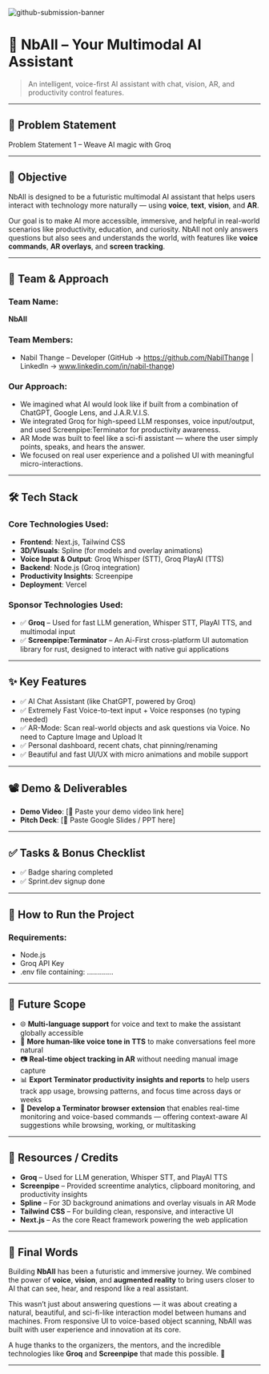 ![github-submission-banner](https://github.com/user-attachments/assets/a1493b84-e4e2-456e-a791-ce35ee2bcf2f)

# 🚀 NbAIl – Your Multimodal AI Assistant
> An intelligent, voice-first AI assistant with chat, vision, AR, and productivity control features.

---

## 📌 Problem Statement
Problem Statement 1 – Weave AI magic with Groq

---

## 🎯 Objective

NbAIl is designed to be a futuristic multimodal AI assistant that helps users interact with technology more naturally — using **voice**, **text**, **vision**, and **AR**.

Our goal is to make AI more accessible, immersive, and helpful in real-world scenarios like productivity, education, and curiosity. NbAIl not only answers questions but also sees and understands the world, with features like **voice commands**, **AR overlays**, and **screen tracking**.

---

## 🧠 Team & Approach

### Team Name:
**NbAIl**

### Team Members:
- Nabil Thange – Developer (GitHub -> https://github.com/NabilThange | LinkedIn -> www.linkedin.com/in/nabil-thange)

### Our Approach:
- We imagined what AI would look like if built from a combination of ChatGPT, Google Lens, and J.A.R.V.I.S.
- We integrated Groq for high-speed LLM responses, voice input/output, and used Screenpipe:Terminator for productivity awareness.
- AR Mode was built to feel like a sci-fi assistant — where the user simply points, speaks, and hears the answer.
- We focused on real user experience and a polished UI with meaningful micro-interactions.

---

## 🛠️ Tech Stack

### Core Technologies Used:
- **Frontend**: Next.js, Tailwind CSS
- **3D/Visuals**: Spline (for models and overlay animations)
- **Voice Input & Output**: Groq Whisper (STT), Groq PlayAI (TTS)
- **Backend**: Node.js (Groq integration)
- **Productivity Insights**: Screenpipe
- **Deployment**: Vercel

### Sponsor Technologies Used:
- ✅ **Groq** – Used for fast LLM generation, Whisper STT, PlayAI TTS, and multimodal input
- ✅ **Screenpipe:Terminator** –  An Ai-First cross-platform UI automation library for rust, designed to interact with native gui applications
---

## ✨ Key Features

- ✅ AI Chat Assistant (like ChatGPT, powered by Groq)
- ✅ Extremely Fast Voice-to-text input + Voice responses (no typing needed)
- ✅ AR-Mode: Scan real-world objects and ask questions via Voice. No need to Capture Image and Upload It
- ✅ Personal dashboard, recent chats, chat pinning/renaming
- ✅ Beautiful and fast UI/UX with micro animations and mobile support

---

## 📽️ Demo & Deliverables

- **Demo Video**: [🔗 Paste your demo video link here]
- **Pitch Deck**: [🔗 Paste Google Slides / PPT here]

---

## ✅ Tasks & Bonus Checklist

- ✅ Badge sharing completed
- ✅ Sprint.dev signup done

---

## 🧪 How to Run the Project

### Requirements:
- Node.js
- Groq API Key
- .env file containing:
.............

---

## 🧬 Future Scope

- 🌐 **Multi-language support** for voice and text to make the assistant globally accessible  
- 🤖 **More human-like voice tone in TTS** to make conversations feel more natural  
- 📷 **Real-time object tracking in AR** without needing manual image capture  
- 📊 **Export Terminator productivity insights and reports** to help users track app usage, browsing patterns, and focus time across days or weeks  
- 🧩 **Develop a Terminator browser extension** that enables real-time monitoring and voice-based commands — offering context-aware AI suggestions while browsing, working, or multitasking  


---

## 📎 Resources / Credits

- **Groq** – Used for LLM generation, Whisper STT, and PlayAI TTS  
- **Screenpipe** – Provided screentime analytics, clipboard monitoring, and productivity insights  
- **Spline** – For 3D background animations and overlay visuals in AR Mode  
- **Tailwind CSS** – For building clean, responsive, and interactive UI  
- **Next.js** – As the core React framework powering the web application  

---

## 🏁 Final Words

Building **NbAIl** has been a futuristic and immersive journey. We combined the power of **voice**, **vision**, and **augmented reality** to bring users closer to AI that can see, hear, and respond like a real assistant.

This wasn’t just about answering questions — it was about creating a natural, beautiful, and sci-fi-like interaction model between humans and machines. From responsive UI to voice-based object scanning, NbAIl was built with user experience and innovation at its core.

A huge thanks to the organizers, the mentors, and the incredible technologies like **Groq** and **Screenpipe** that made this possible. 🚀

---

